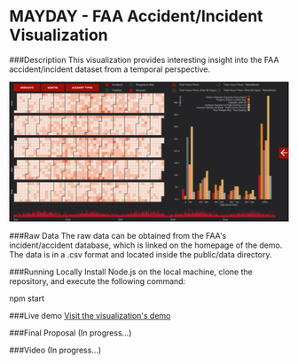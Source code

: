 MAYDAY - FAA Accident/Incident Visualization
======================
###Description
This visualization provides interesting insight into the FAA accident/incident dataset from a temporal perspective.

![Screenshot of Visualization](https://raw.githubusercontent.com/NYU-CS6313-Projects/FAA-Visualization/master/screenshots/Screen%20Shot%202015-05-15%20at%201.56.15%20PM.png "Screenshot of Visualization")

###Raw Data
The raw data can be obtained from the FAA's incident/accident database, which is linked on the homepage of the demo. The data is in a .csv format and located inside the public/data directory.

###Running Locally
Install Node.js on the local machine, clone the repository, and execute the following command:

npm start

###Live demo
[Visit the visualization's demo](http://maydayviz.azurewebsites.net/)

###Final Proposal
(In progress...)

###Video
(In progress...)